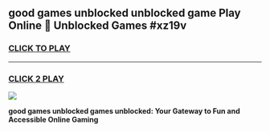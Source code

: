 
## good games unblocked unblocked game Play Online 👋 Unblocked Games #xz19v
<h3>
<a href="https://premium.freeplayer.one?title=good_games_unblocked&ref=21F">CLICK TO PLAY</a></h3>
<hr>

<h3>
<a href="https://premium.freeplayer.one?title=good_games_unblocked&ref=21F">CLICK 2 PLAY</a>
  
</h3>

<a href="https://premium.freeplayer.one?title=good_games_unblocked&ref=21F/"><img src="https://clearcache.store/games.png"></a>


**good games unblocked games unblocked: Your Gateway to Fun and Accessible Online Gaming**
